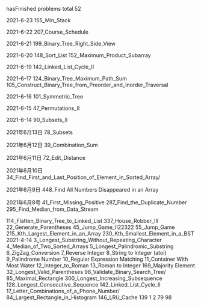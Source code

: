 hasFinished problems   total 52


2021-6-23
155_Min_Stack

2021-6-22
207_Course_Schedule

2021-6-21
199_Binary_Tree_Right_Side_View

2021-6-20
148_Sort_List
152_Maximum_Product_Subarray

2021-6-19
142_Linked_List_Cycle_II

2021-6-17
124_Binary_Tree_Maximum_Path_Sum
105_Construct_Binary_Tree_from_Preorder_and_Inorder_Traversal

2021-6-16
101_Symmetric_Tree

2021-6-15
47_Permutations_II

2021-6-14
90_Subsets_II

2021年6月13日
78_Subsets

2021年6月12日
39_Combination_Sum

2021年6月11日
72_Edit_Distance

2021年6月10日
34_Find_First_and_Last_Position_of_Element_in_Sorted_Array/

2021年6月9日
448_Find All Numbers Disappeared in an Array


2021年6月8号
41_First_Missing_Positive
287_Find_the_Duplicate_Number
295_Find_Median_from_Data_Stream


114_Flatten_Binary_Tree_to_Linked_List
337_House_Robber_III
22_Generate_Parentheses
45_Jump_Game_II22322
55_Jump_Game
215_Kth_Largest_Element_in_an_Array
230_Kth_Smallest_Element_in_a_BST
2021-4-14
3_Longest_Substring_Without_Repeating_Character
4_Median_of_Two_Sorted_Arrays
5_Longest_Palindromic_Substring
6_ZigZag_Conversion
7_Reverse Integer
8_String to Integer (atoi)
9_Palindrome Number
10_Regular Expression Matching
11_Container With Most Water
12_Integer_to_Roman
13_Roman to Integer
169_Majority Element
32_Longest_Valid_Parentheses
98_Validate_Binary_Search_Tree/
85_Maximal_Rectangle
300_Longest_Increasing_Subsequence
128_Longest_Consecutive_Sequence
142_Linked_List_Cycle_II
17_Letter_Combinations_of_a_Phone_Number/
84_Largest_Rectangle_in_Histogram
146_LRU_Cache
139
1
2
79
98